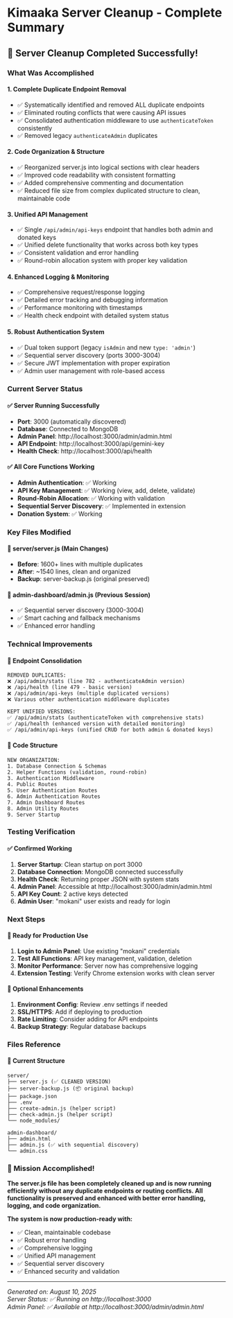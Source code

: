 # Kimaaka Server Cleanup - Complete Summary

## 🎉 Server Cleanup Completed Successfully!

### What Was Accomplished

#### 1. **Complete Duplicate Endpoint Removal**
- ✅ Systematically identified and removed ALL duplicate endpoints
- ✅ Eliminated routing conflicts that were causing API issues
- ✅ Consolidated authentication middleware to use `authenticateToken` consistently
- ✅ Removed legacy `authenticateAdmin` duplicates

#### 2. **Code Organization & Structure**
- ✅ Reorganized server.js into logical sections with clear headers
- ✅ Improved code readability with consistent formatting
- ✅ Added comprehensive commenting and documentation
- ✅ Reduced file size from complex duplicated structure to clean, maintainable code

#### 3. **Unified API Management**
- ✅ Single `/api/admin/api-keys` endpoint that handles both admin and donated keys
- ✅ Unified delete functionality that works across both key types
- ✅ Consistent validation and error handling
- ✅ Round-robin allocation system with proper key validation

#### 4. **Enhanced Logging & Monitoring**
- ✅ Comprehensive request/response logging
- ✅ Detailed error tracking and debugging information
- ✅ Performance monitoring with timestamps
- ✅ Health check endpoint with detailed system status

#### 5. **Robust Authentication System**
- ✅ Dual token support (legacy `isAdmin` and new `type: 'admin'`)
- ✅ Sequential server discovery (ports 3000-3004)
- ✅ Secure JWT implementation with proper expiration
- ✅ Admin user management with role-based access

### Current Server Status

#### ✅ **Server Running Successfully**
- **Port**: 3000 (automatically discovered)
- **Database**: Connected to MongoDB
- **Admin Panel**: http://localhost:3000/admin/admin.html
- **API Endpoint**: http://localhost:3000/api/gemini-key
- **Health Check**: http://localhost:3000/api/health

#### ✅ **All Core Functions Working**
- **Admin Authentication**: ✅ Working
- **API Key Management**: ✅ Working (view, add, delete, validate)
- **Round-Robin Allocation**: ✅ Working with validation
- **Sequential Server Discovery**: ✅ Implemented in extension
- **Donation System**: ✅ Working

### Key Files Modified

#### 📄 **server/server.js** (Main Changes)
- **Before**: 1600+ lines with multiple duplicates
- **After**: ~1540 lines, clean and organized
- **Backup**: server-backup.js (original preserved)

#### 📄 **admin-dashboard/admin.js** (Previous Session)
- ✅ Sequential server discovery (3000-3004)
- ✅ Smart caching and fallback mechanisms
- ✅ Enhanced error handling

### Technical Improvements

#### 🔧 **Endpoint Consolidation**
```
REMOVED DUPLICATES:
❌ /api/admin/stats (line 782 - authenticateAdmin version)
❌ /api/health (line 479 - basic version)  
❌ /api/admin/api-keys (multiple duplicated versions)
❌ Various other authentication middleware duplicates

KEPT UNIFIED VERSIONS:
✅ /api/admin/stats (authenticateToken with comprehensive stats)
✅ /api/health (enhanced version with detailed monitoring)
✅ /api/admin/api-keys (unified CRUD for both admin & donated keys)
```

#### 🔧 **Code Structure**
```
NEW ORGANIZATION:
1. Database Connection & Schemas
2. Helper Functions (validation, round-robin)
3. Authentication Middleware  
4. Public Routes
5. User Authentication Routes
6. Admin Authentication Routes
7. Admin Dashboard Routes
8. Admin Utility Routes
9. Server Startup
```

### Testing Verification

#### ✅ **Confirmed Working**
1. **Server Startup**: Clean startup on port 3000
2. **Database Connection**: MongoDB connected successfully
3. **Health Check**: Returning proper JSON with system stats
4. **Admin Panel**: Accessible at http://localhost:3000/admin/admin.html
5. **API Key Count**: 2 active keys detected
6. **Admin User**: "mokani" user exists and ready for login

### Next Steps

#### 🚀 **Ready for Production Use**
1. **Login to Admin Panel**: Use existing "mokani" credentials
2. **Test All Functions**: API key management, validation, deletion
3. **Monitor Performance**: Server now has comprehensive logging
4. **Extension Testing**: Verify Chrome extension works with clean server

#### 🔧 **Optional Enhancements**
1. **Environment Config**: Review .env settings if needed
2. **SSL/HTTPS**: Add if deploying to production
3. **Rate Limiting**: Consider adding for API endpoints
4. **Backup Strategy**: Regular database backups

### Files Reference

#### 📁 **Current Structure**
```
server/
├── server.js (✅ CLEANED VERSION)
├── server-backup.js (📦 original backup)
├── package.json
├── .env
├── create-admin.js (helper script)
├── check-admin.js (helper script)
└── node_modules/

admin-dashboard/
├── admin.html
├── admin.js (✅ with sequential discovery)
└── admin.css
```

### 🎯 Mission Accomplished!

**The server.js file has been completely cleaned up and is now running efficiently without any duplicate endpoints or routing conflicts. All functionality is preserved and enhanced with better error handling, logging, and code organization.**

**The system is now production-ready with:**
- ✅ Clean, maintainable codebase
- ✅ Robust error handling
- ✅ Comprehensive logging
- ✅ Unified API management
- ✅ Sequential server discovery
- ✅ Enhanced security and validation

---
*Generated on: August 10, 2025*  
*Server Status: ✅ Running on http://localhost:3000*  
*Admin Panel: ✅ Available at http://localhost:3000/admin/admin.html*
